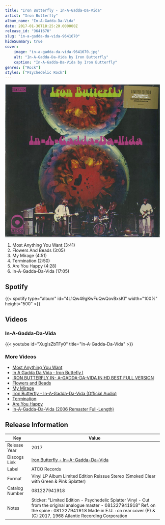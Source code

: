 ```yaml
---
title: "Iron Butterfly - In-A-Gadda-Da-Vida"
artist: "Iron Butterfly"
album_name: "In-A-Gadda-Da-Vida"
date: 2017-01-30T18:25:20.000000Z
release_id: "9641670"
slug: "in-a-gadda-da-vida-9641670"
hideSummary: true
cover:
    image: "in-a-gadda-da-vida-9641670.jpg"
    alt: "In-A-Gadda-Da-Vida by Iron Butterfly"
    caption: "In-A-Gadda-Da-Vida by Iron Butterfly"
genres: ["Rock"]
styles: ["Psychedelic Rock"]
---
```


![In-A-Gadda-Da-Vida by Iron Butterfly](in-a-gadda-da-vida-9641670.jpg)

<!-- section break -->

1. Most Anything You Want (3:41)
2. Flowers And Beads (3:05)
3. My Mirage (4:51)
4. Termination (2:50)
5. Are You Happy (4:28)
6. In-A-Gadda-Da-Vida (17:05)

<!-- section break -->


## Spotify
{{< spotify type="album" id="4L1Qw49gKwFuQwQovBxsKI" width="100%" height="500" >}}



## Videos
### In-A-Gadda-Da-Vida
{{< youtube id="XugIsZbTFy0" title="In-A-Gadda-Da-Vida" >}}<br>

### More Videos

- [Most Anything You Want](https://www.youtube.com/watch?v=5QZdITJX6I0)
- [In A Gadda Da Vida - Iron Buttefly I](https://www.youtube.com/watch?v=uGmkM4v9AaY)
- [IRON BUTTERFLY IN- A-GADDA-DA-VIDA IN HD BEST FULL VERSION](https://www.youtube.com/watch?v=ZCkHanF4v1w)
- [Flowers and Beads](https://www.youtube.com/watch?v=rN8iFqDvB_c)
- [My Mirage](https://www.youtube.com/watch?v=zlh4661CQFw)
- [Iron Butterfly - In-A-Gadda-Da-Vida (Official Audio)](https://www.youtube.com/watch?v=hNBgEirKxq8)
- [Termination](https://www.youtube.com/watch?v=TxAGeGBhIxI)
- [Are You Happy](https://www.youtube.com/watch?v=XcSZTBuQyK4)
- [In-A-Gadda-Da-Vida (2006 Remaster Full-Length)](https://www.youtube.com/watch?v=Tfpn3wHoNGA)


## Release Information
|  Key           | Value                                                |
| ---------------| ---------------------------------------------------- |
| Release Year   | 2017                                   |
| Discogs Link   | [Iron Butterfly - In-A-Gadda-Da-Vida](https://www.discogs.com/release/9641670-Iron-Butterfly-In-A-Gadda-Da-Vida) |
| Label          | ATCO Records |
| Format         | Vinyl LP Album Limited Edition Reissue Stereo (Smoked Clear with Green & Pink Splatter) |
| Catalog Number | 081227941918 |
| Notes | Sticker: "Limited Edition - Psychedelic Splatter Vinyl - Cut from the original analogue master - 081227941918"  Ref. on the spine :  081227941918  Made in E.U. : on rear cover  (P) & (C) 2017, 1968 Atlantic Recording Corporation |